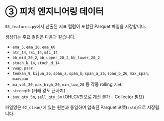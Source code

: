 # ③ 피처 엔지니어링 데이터

`03_features.py`에서 산출된 지표 컬럼이 포함된 Parquet 파일을 저장합니다.

생성되는 주요 컬럼은 다음과 같습니다.

- `ema_5`, `ema_20`, `ema_60`
- `atr_14`, `rsi_14`, `mfi_14`
- `bb_mid_20_2`, `bb_upper_20_2`, `bb_lower_20_2`
- `stoch_k_14`, `stoch_d_14`
- `vwap`, `psar`
- `tenkan_9`, `kijun_26`, `span_a`, `span_b`, `span_a_26`, `span_b_26`, `max_span`, `maxspan`
- `ma_vol_20`, `max_high_20`, `min_low_20` 등 각종 rolling 지표
- `strength` (거래 강도 근사치)
- `buy_qty_5m`, `sell_qty_5m` (OHLCV만으로 계산 불가 – Collector 필요)

파일명은 `02_clean/`에 있는 원본과 동일하며 압축된 Parquet 포맷(`zstd`)으로 저장됩니다.
